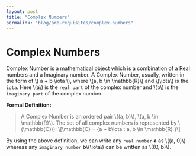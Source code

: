```yaml
---
layout: post
title: "Complex Numbers"
permalink: "blog/pre-requisites/complex-numbers"
---
```


# Complex Numbers
Complex Number is a mathematical object which is a combination of a Real numbers and a Imaginary number. A Complex Number, usually, written in the form of \\( a + b \iota \\), where \\(a, b \in \mathbb{R}\\) and \\(\iota\\) is the `iota`. Here \\(a\\) is the `real part` of the complex number and \\(b\\) is the `imaginary part` of the complex number.

**Formal Definition:**
> A Complex Number is an ordered pair \\((a, b)\\), \\(a, b \in \mathbb{R}\\).
The set of all complex numbers is represented by \\(\mathbb{C}\\):
        \\[\mathbb{C} = {a + b\iota : a, b \in \mathbb{R} }\\]

By using the above definition, we can write any `real number` **a** as \\((a, 0)\\) whereas any `imaginary number` **b**\\(\iota\\) can be written as \\((0, b)\\).